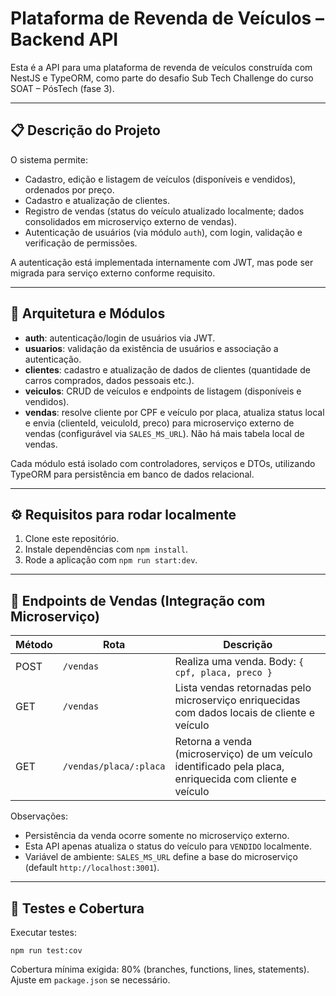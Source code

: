 # Plataforma de Revenda de Veículos – Backend API

Esta é a API para uma plataforma de revenda de veículos construída com NestJS e TypeORM, como parte do desafio Sub Tech Challenge do curso SOAT – PósTech (fase 3).

---

## 📋 Descrição do Projeto

O sistema permite:
- Cadastro, edição e listagem de veículos (disponíveis e vendidos), ordenados por preço.
- Cadastro e atualização de clientes.
- Registro de vendas (status do veículo atualizado localmente; dados consolidados em microserviço externo de vendas).
- Autenticação de usuários (via módulo `auth`), com login, validação e verificação de permissões.

A autenticação está implementada internamente com JWT, mas pode ser migrada para serviço externo conforme requisito.

---

## 🧱 Arquitetura e Módulos

- **auth**: autenticação/login de usuários via JWT.
- **usuarios**: validação da existência de usuários e associação a autenticação.
- **clientes**: cadastro e atualização de dados de clientes (quantidade de carros comprados, dados pessoais etc.).
- **veiculos**: CRUD de veículos e endpoints de listagem (disponíveis e vendidos).
- **vendas**: resolve cliente por CPF e veículo por placa, atualiza status local e envia (clienteId, veiculoId, preco) para microserviço externo de vendas (configurável via `SALES_MS_URL`). Não há mais tabela local de vendas.

Cada módulo está isolado com controladores, serviços e DTOs, utilizando TypeORM para persistência em banco de dados relacional.

---

## ⚙️ Requisitos para rodar localmente

1. Clone este repositório.
2. Instale dependências com `npm install`.
3. Rode a aplicação com `npm run start:dev`.

---

## 🔌 Endpoints de Vendas (Integração com Microserviço)

| Método | Rota | Descrição |
|--------|------|-----------|
| POST | `/vendas` | Realiza uma venda. Body: `{ cpf, placa, preco }` |
| GET | `/vendas` | Lista vendas retornadas pelo microserviço enriquecidas com dados locais de cliente e veículo |
| GET | `/vendas/placa/:placa` | Retorna a venda (microserviço) de um veículo identificado pela placa, enriquecida com cliente e veículo |

Observações:
- Persistência da venda ocorre somente no microserviço externo.
- Esta API apenas atualiza o status do veículo para `VENDIDO` localmente.
- Variável de ambiente: `SALES_MS_URL` define a base do microserviço (default `http://localhost:3001`).

---

## 🧪 Testes e Cobertura

Executar testes:

```
npm run test:cov
```

Cobertura mínima exigida: 80% (branches, functions, lines, statements). Ajuste em `package.json` se necessário.